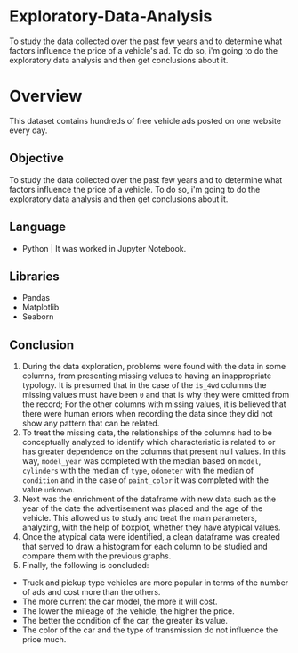 # Exploratory-Data-Analysis
To study the data collected over the past few years and to determine what factors influence the price of a vehicle's ad. To do so, i'm going to do the exploratory data analysis and then get conclusions about it.

# Overview
This dataset contains hundreds of free vehicle ads posted on one website every day.

## Objective
 
To study the data collected over the past few years and to determine what factors influence the price of a vehicle. To do so, i'm going to do the exploratory data analysis and then get conclusions about it.

## Language
- Python | It was worked in Jupyter Notebook.

## Libraries
- Pandas
- Matplotlib
- Seaborn

## Conclusion

1. During the data exploration, problems were found with the data in some columns, from presenting missing values to having an inappropriate typology. It is presumed that in the case of the `is_4wd` columns the missing values must have been `0` and that is why they were omitted from the record; For the other columns with missing values, it is believed that there were human errors when recording the data since they did not show any pattern that can be related.
2. To treat the missing data, the relationships of the columns had to be conceptually analyzed to identify which characteristic is related to or has greater dependence on the columns that present null values. In this way, `model_year` was completed with the median based on `model`, `cylinders` with the median of `type`, `odometer` with the median of `condition` and in the case of `paint_color` it was completed with the value `unknown`.
3. Next was the enrichment of the dataframe with new data such as the year of the date the advertisement was placed and the age of the vehicle. This allowed us to study and treat the main parameters, analyzing, with the help of boxplot, whether they have atypical values.
4. Once the atypical data were identified, a clean dataframe was created that served to draw a histogram for each column to be studied and compare them with the previous graphs.
5. Finally, the following is concluded:
- Truck and pickup type vehicles are more popular in terms of the number of ads and cost more than the others.
- The more current the car model, the more it will cost.
- The lower the mileage of the vehicle, the higher the price.
- The better the condition of the car, the greater its value.
- The color of the car and the type of transmission do not influence the price much.
